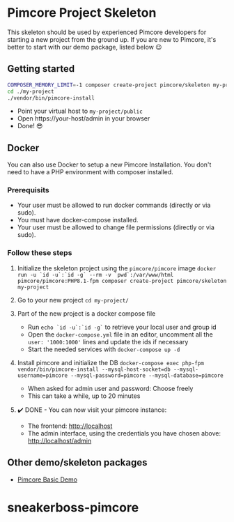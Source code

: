 # Pimcore Project Skeleton 

This skeleton should be used by experienced Pimcore developers for starting a new project from the ground up. 
If you are new to Pimcore, it's better to start with our demo package, listed below 😉

## Getting started
```bash
COMPOSER_MEMORY_LIMIT=-1 composer create-project pimcore/skeleton my-project
cd ./my-project
./vendor/bin/pimcore-install
```

- Point your virtual host to `my-project/public` 
- Open https://your-host/admin in your browser
- Done! 😎

## Docker

You can also use Docker to setup a new Pimcore Installation.
You don't need to have a PHP environment with composer installed.

### Prerequisits

* Your user must be allowed to run docker commands (directly or via sudo).
* You must have docker-compose installed.
* Your user must be allowed to change file permissions (directly or via sudo).

### Follow these steps
1. Initialize the skeleton project using the `pimcore/pimcore` image
``docker run -u `id -u`:`id -g` --rm -v `pwd`:/var/www/html pimcore/pimcore:PHP8.1-fpm composer create-project pimcore/skeleton my-project``

2. Go to your new project
`cd my-project/`

3. Part of the new project is a docker compose file
    * Run `` echo `id -u`:`id -g` `` to retrieve your local user and group id
    * Open the `docker-compose.yml` file in an editor, uncomment all the `user: '1000:1000'` lines and update the ids if necessary
    * Start the needed services with `docker-compose up -d`

4. Install pimcore and initialize the DB
    `docker-compose exec php-fpm vendor/bin/pimcore-install --mysql-host-socket=db --mysql-username=pimcore --mysql-password=pimcore --mysql-database=pimcore`
    * When asked for admin user and password: Choose freely
    * This can take a while, up to 20 minutes
    
5. :heavy_check_mark: DONE - You can now visit your pimcore instance:
    * The frontend: <http://localhost>
    * The admin interface, using the credentials you have chosen above:
      <http://localhost/admin>

## Other demo/skeleton packages
- [Pimcore Basic Demo](https://github.com/pimcore/demo)
# sneakerboss-pimcore
